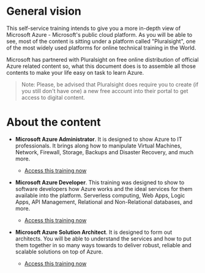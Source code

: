 # General vision

This self-service training intends to give you a more in-depth view of Microsoft Azure - Microsoft's public cloud platform. As you will be able to see, most of the content is sitting under a platform called "Pluralsight", one of the most widely used platforms for online technical training in the World.

Microsoft has partnered with Pluralsight on free online distribution of official Azure related content so, what this document does is to assemble all those contents to make your life easy on task to learn Azure.

> Note: Please, be advised that Pluralsight does require you to create (if you still don't have one) a new free account into their portal to get access to digital content.

# About the content

* **Microsoft Azure Administrator**. It is designed to show Azure to IT professionals. It brings along how to manipulate Virtual Machines, Network, Firewall, Storage, Backups and Disaster Recovery, and much more.

    * [Access this training now](azurefundamentals\module2_training_azure_administrator.md)

* **Microsoft Azure Developer**. This training was designed to show to software developers how Azure works and the ideal services for them available into the platform. Serverless computing, Web Apps, Logic Apps, API Management, Relational and Non-Relational databases, and more.

    * [Access this training now](azurefundamentals\module2_training_azure_developer.md)

* **Microsoft Azure Solution Architect**. It is designed to form out architects. You will be able to understand the services and how to put them together in so many ways towards to deliver robust, reliable and scalable solutions on top of Azure.

    * [Access this training now](azurefundamentals\module2_training_azure_architect.md)